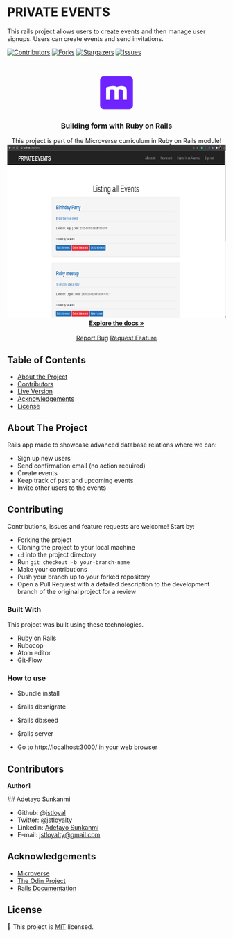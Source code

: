 # PRIVATE EVENTS

This rails project allows users to create events and then manage user signups. Users can create events and send invitations.

<!--
*** Thanks for checking out this README Template. If you have a suggestion that would
*** make this better, please fork the repo and create a pull request or simply open
*** an issue with the tag "enhancement".
*** Thanks again! Now go create something AMAZING! :D
-->

<!-- PROJECT SHIELDS -->
<!--
*** I'm using markdown "reference style" links for readability.
*** Reference links are enclosed in brackets [ ] instead of parentheses ( ).
*** See the bottom of this document for the declaration of the reference variables
*** for contributors-url, forks-url, etc. This is an optional, concise syntax you may use.
*** https://www.markdownguide.org/basic-syntax/#reference-style-links
-->

[![Contributors][contributors-shield]][contributors-url]
[![Forks][forks-shield]][forks-url]
[![Stargazers][stars-shield]][stars-url]
[![Issues][issues-shield]][issues-url]

<!-- PROJECT LOGO -->
<br />
<p align="center">
  <a href="https://github.com/jstloyal/private-events">
    <img src="app/assets/images/microverse.png" alt="Microverse Logo" width="80" height="80">
  </a>

  <h3 align="center">Building form with Ruby on Rails</h3>

  <p align="center">
    This project is part of the Microverse curriculum in Ruby on Rails module!
    <br />
    <a href="https://github.com/jstloyal/private-events">
      <img src="app/assets/images/private-events.png" alt="Microverse Logo" width="1000" height="400">
    </a><br />
    <a href="https://github.com/jstloyal/private-events"><strong>Explore the docs »</strong></a>
    <br />
    <br />
    <a href="https://github.com/jstloyal/private-events/issues">Report Bug</a>
    <a href="https://github.com/jstloyal/private-events/issues">Request Feature</a>
  </p>
</p>

<!-- TABLE OF CONTENTS -->

## Table of Contents

- [About the Project](#about-the-project)
- [Contributors](#contributors)
- [Live Version](#live-version)
- [Acknowledgements](#acknowledgements)
- [License](#license)

<!-- ABOUT THE PROJECT -->

## About The Project

Rails app made to showcase advanced database relations where we can:

- Sign up new users
- Send confirmation email (no action required)
- Create events
- Keep track of past and upcoming events
- Invite other users to the events

## Contributing

Contributions, issues and feature requests are welcome! Start by:

- Forking the project
- Cloning the project to your local machine
- `cd` into the project directory
- Run `git checkout -b your-branch-name`
- Make your contributions
- Push your branch up to your forked repository
- Open a Pull Request with a detailed description to the development branch of the original project for a review

### Built With

This project was built using these technologies.

- Ruby on Rails
- Rubocop
- Atom editor
- Git-Flow

### How to use

- \$bundle install

- \$rails db:migrate

- \$rails db:seed

- \$rails server

- Go to http://localhost:3000/ in your web browser

## Contributors

**Author1**

​## Adetayo Sunkanmi

- Github: [@jstloyal](https://github.com/jstloyal)
- Twitter: [@jstloyalty](https://twitter.com/jstloyalty)
- Linkedin: [Adetayo Sunkanmi](https://www.linkedin.com/in/jstloyalty)
- E-mail: jstloyalty@gmail.com

<!-- ACKNOWLEDGEMENTS -->

## Acknowledgements

- [Microverse](https://www.microverse.org/)
- [The Odin Project](https://www.theodinproject.com/)
- [Rails Documentation](https://guides.rubyonrails.org/)

<!-- MARKDOWN LINKS & IMAGES -->
<!-- https://www.markdownguide.org/basic-syntax/#reference-style-links -->

[contributors-shield]: https://img.shields.io/github/contributors/jstloyal/private-events.svg?style=flat-square
[contributors-url]: https://github.com/jstloyal/private-events/graphs/contributors
[forks-shield]: https://img.shields.io/github/forks/jstloyal/private-events.svg?style=flat-square
[forks-url]: https://github.com/jstloyal/private-events/network/members
[stars-shield]: https://img.shields.io/github/stars/jstloyal/private-events.svg?style=flat-square
[stars-url]: https://github.com/jstloyal/private-events/stargazers
[issues-shield]: https://img.shields.io/github/issues/jstloyal/private-events.svg?style=flat-square
[issues-url]: https://github.com/jstloyal/private-events/issues

<!-- LICENSE -->

## License

📝
This project is [MIT](https://opensource.org/licenses/MIT) licensed.
